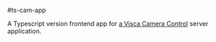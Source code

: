 #ts-cam-app

<p>A Typescript version frontend app for <a href="https://github.com/craigkehl/CamCtrlServer">a Visca Camera Control</a> server application. 
